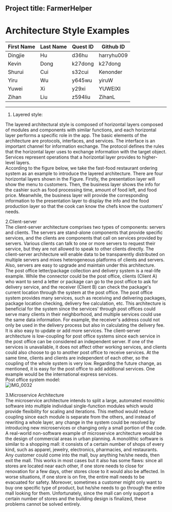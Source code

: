 ## Project title: FarmerHelper
# Architecture Style Examples
| First Name | Last Name | Quest ID | Github ID  |
|------------|-----------|----------|------------|
| Dingjie    | Hu        | d36hu    | harryhu009 |
| Kevin      | Dong      | k27dong  | k27dong    |
| Shurui     | Cui       | s32cui   | Kenonder   |
| Yiru       | Wu        | y645wu   | yiruW      |
| Yuwei      | Xi        | y29xi    | YUWEIXI    |
| Zihan      | Liu       | z594liu  | ZihanL     |
----
1. Layered style:  
  
The layered architectural style is composed of horizontal layers composed of modules and components with similar functions, and each horizontal layer performs a specific role in the app. The basic elements of the architecture are protocols, interfaces, and services. The interface is an important channel for information exchange. The protocol defines the rules that the horizontal layer uses to exchange information with the target object. Services represent operations that a horizontal layer provides to higher-level layers.  
According to the figure below, we take the fast-food restaurant ordering system as an example to introduce the layered architecture. There are four horizontal layers shown in the Figure. Firstly, the presentation layer will show the menu to customers. Then, the business layer shows the info for the cashier such as food processing time, amount of food left, and food price. Meanwhile, the business layer will provide the corresponding information to the presentation layer to display the info and the food production layer so that the cook can know the chefs know the customers’ needs.      

2.Client-server    
The client-server architecture comprises two types of components: servers and clients. The servers are stand-alone components that provide specific services, and the clients are components that call on services provided by servers. Various clients can talk to one or more servers to request their service, but they are not allowed to speak to other clients directly. The client-server architecture will enable data to be transparently distributed on multiple servers and mixes heterogeneous platforms of clients and servers. Also, servers are easy to upgrade and maintain under this architecture.   
The post office letter/package collection and delivery system is a real-life example. While the connector could be the post office, clients (Client A) who want to send a letter or package can go to the post office to ask for delivery service, and the receiver (Client B) can check the package's current location through the system at the post office. The post office system provides many services, such as receiving and delivering packages, package location checking, delivery fee calculation, etc. This architecture is beneficial for the system since the services' through post offices could serve many clients in their neighborhood, and multiple services could use the same data information. For example, the receiver's address could not only be used in the delivery process but also in calculating the delivery fee. It is also easy to update or add more services. The client-server architecture is low-coupling for post office systems since each service in the post office can be considered an independent server. If one of the services is unavailable, it does not affect other working services, and clients could also choose to go to another post office to receive services. At the same time, clients and clients are independent of each other, so the coupling of the whole system is very low. Regarding the future change, as mentioned, it is easy for the post office to add additional services. One example would be the international express services.   
Post office system model:  
![IMG_0032](https://user-images.githubusercontent.com/43528898/179789152-dbc8adff-5142-4c35-9cf3-b12459e1f7cb.jpg)

3.Microservice Architecture    
The microservice architecture intends to split a large, automated monolithic software into multiple individual single-function modules which would provide flexibility for scaling and iterations. This method would reduce coupling since each module is separate from the others, and instead of rewriting a whole layer, any change in the system could be resolved by introducing new microservices or changing only a small portion of the code.  
A real-world non-software example of microservice architecture would be the design of commercial areas in urban planning. A monolithic software is similar to a shopping mall: it consists of a certain number of shops of every kind, such as apparel, jewelry, electronics, pharmacies, and restaurants. Any customer could come into the mall, buy anything he/she needs, then exit the mall. This works in most cases but it also has some flaws: since all stores are located near each other, if one store needs to close for renovation for a few days, other stores close to it would also be affected. In worse situations, if one store is on fire, the entire mall needs to be evacuated for safety. Moreover, sometimes a customer might only want to buy one specific type of product, but he/she needs to go through the entire mall looking for them. Unfortunately, since the mall can only support a certain number of stores and the building design is finalized, these problems cannot be solved entirely.

